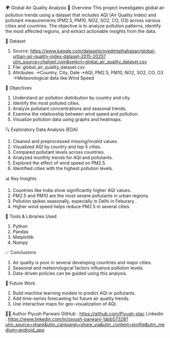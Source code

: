 🌍 Global Air Quality Analysis
📌 Overview
This project investigates global air pollution trends using a dataset that includes AQI (Air Quality Index) and pollutant measurements (PM2.5, PM10, NO2, SO2, CO, O3) across various cities and countries. The objective is to analyze pollution patterns, identify the most affected regions, and extract actionable insights from the data.

📂 Dataset
1. Source: https://www.kaggle.com/datasets/syedmtalhahasan/global-urban-air-quality-index-dataset-2015-2025?utm_source=chatgpt.com&select=global_air_quality_dataset.csv
2. File: global_air_quality_dataset.csv
3. Attributes:
    ->Country, City, Date
    ->AQI, PM2.5, PM10, NO2, SO2, CO, O3
    ->Meteorological data like Wind Speed

🎯 Objectives
1. Understand air pollution distribution by country and city.
2. Identify the most polluted cities.
3. Analyze pollutant concentrations and seasonal trends.
4. Examine the relationship between wind speed and pollution.
5. Visualize pollution data using graphs and heatmaps.

🔍 Exploratory Data Analysis (EDA)
1. Cleaned and preprocessed missing/invalid values.
2.  Visualized AQI by country and top 5 cities.
3. Compared pollutant levels across countries.
4. Analyzed monthly trends for AQI and pollutants.
5. Explored the effect of wind speed on PM2.5.
6. Identified cities with the highest pollution levels.

📊 Key Insights
1. Countries like India show significantly higher AQI values.
2. PM2.5 and PM10 are the most severe pollutants in urban regions.
3. Pollution spikes seasonally, especially in Delhi in Feburary .
4. Higher wind speed helps reduce PM2.5 in several cities.

📎 Tools & Libraries Used
1. Python
2. Pandas
3. Matplotlib  
4. Numpy

✅ Conclusions
1. Air quality is poor in several developing countries and major cities.
2. Seasonal and meteorological factors influence pollution levels.
3. Data-driven policies can be guided using this analysis.

🔮 Future Work
1. Build machine learning models to predict AQI or pollutants.
2. Add time-series forecasting for future air quality trends.
3. Use interactive maps for geo-visualization of AQI.

🧑‍💻 Author
Piyush Parwani
GitHub : https://github.com/Piyush-stac
Linkedin : https://www.linkedin.com/in/piyush-parwani-1abb57328?utm_source=share&utm_campaign=share_via&utm_content=profile&utm_medium=android_app
